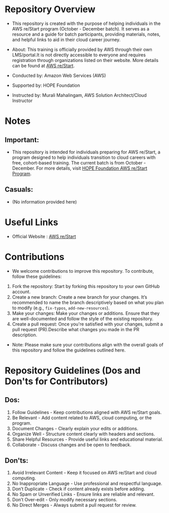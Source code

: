 # Repository Overview

- This repository is created with the purpose of helping individuals in the AWS re/Start program (October - December batch). It serves as a resource 
  and a guide for batch participants, providing materials, notes, and helpful links to aid in their cloud career journey.

- About: This training is officially provided by AWS through their own LMS/portal.It is not directly accessible to everyone and requires registration through
  organizations listed on their website. More details can be found at [AWS re/Start](https://aws.amazon.com/training/restart/).

- Conducted by: Amazon Web Services (AWS)
- Supported by: HOPE Foundation
- Instructed by: Murali Mahalingam, AWS Solution Architect/Cloud Instructor

# Notes

## Important:
- This repository is intended for individuals preparing for AWS re/Start, a program designed to help individuals transition to cloud careers with free, cohort-based training.
  The current batch is from October - December. For more details, visit [HOPE Foundation AWS re/Start Program](https://hopefoundation.org.in/programs/skill-development/aws-restart/).

## Casuals:
- (No information provided here)

# Useful Links

- Official Website : [AWS re/Start](https://aws.amazon.com/training/restart/)

# Contributions

- We welcome contributions to improve this repository. To contribute, follow these guidelines:

1. Fork the repository: Start by forking this repository to your own GitHub account.
2. Create a new branch: Create a new branch for your changes. It’s recommended to name the branch descriptively based on what you plan to modify (e.g., `fix-typos`, `add-new-resources`).
3. Make your changes: Make your changes or additions. Ensure that they are well-documented and follow the style of the existing repository.
4. Create a pull request: Once you're satisfied with your changes, submit a pull request (PR).Describe what changes you made in the PR description.

- Note: Please make sure your contributions align with the overall goals of this repository and follow the guidelines outlined here.

# Repository Guidelines (Dos and Don'ts for Contributors)

## Dos:
1. Follow Guidelines - Keep contributions aligned with AWS re/Start goals.
2. Be Relevant - Add content related to AWS, cloud computing, or the program.
3. Document Changes - Clearly explain your edits or additions.
4. Organize Well - Structure content clearly with headers and sections.
5. Share Helpful Resources - Provide useful links and educational material.
6. Collaborate - Discuss changes and be open to feedback.

## Don'ts:
1. Avoid Irrelevant Content - Keep it focused on AWS re/Start and cloud computing.
2. No Inappropriate Language - Use professional and respectful language.
3. Don’t Duplicate - Check if content already exists before adding.
4. No Spam or Unverified Links - Ensure links are reliable and relevant.
5. Don’t Over-edit - Only modify necessary sections.
6. No Direct Merges - Always submit a pull request for review.
